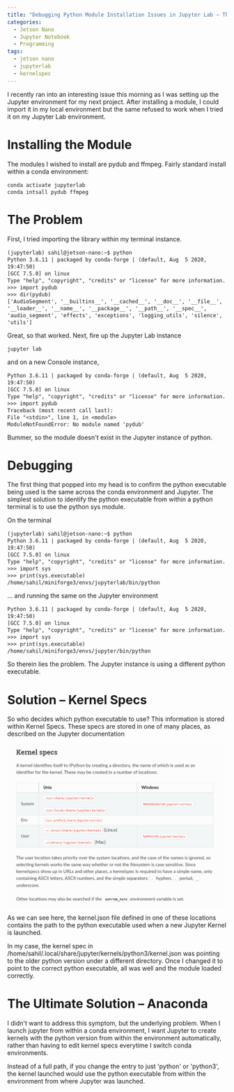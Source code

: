 ```yaml
---
title: "Debugging Python Module Installation Issues in Jupyter Lab – The Basics"
categories:
  - Jetson Nano
  - Jupyter Notebook
  - Programming
tags:
  - jetson nano
  - jupyterlab
  - kernelspec
---
```


I recently ran into an interesting issue this morning as I was setting up the Jupyter environment for my next project. After installing a module, I could import it in my local environment but the same refused to work when I tried it on my Jupyter Lab environment.

# Installing the Module
The modules I wished to install are pydub and ffmpeg. Fairly standard install within a conda environment:

    conda activate jupyterlab
    conda intsall pydub ffmpeg

# The Problem
First, I tried importing the library within my terminal instance.

    (jupyterlab) sahil@jetson-nano:~$ python
    Python 3.6.11 | packaged by conda-forge | (default, Aug  5 2020, 19:47:50)
    [GCC 7.5.0] on linux
    Type "help", "copyright", "credits" or "license" for more information.
    >>> import pydub
    >>> dir(pydub)
    ['AudioSegment', '__builtins__', '__cached__', '__doc__', '__file__', '__loader__', '__name__', '__package__', '__path__', '__spec__', 'audio_segment', 'effects', 'exceptions', 'logging_utils', 'silence', 'utils']

Great, so that worked. Next, fire up the Jupyter Lab instance

    jupyter lab

and on a new Console instance,

    Python 3.6.11 | packaged by conda-forge | (default, Aug  5 2020, 19:47:50)
    [GCC 7.5.0] on linux
    Type "help", "copyright", "credits" or "license" for more information.
    >>> import pydub
    Traceback (most recent call last):
    File "<stdin>", line 1, in <module>
    ModuleNotFoundError: No module named 'pydub'

Bummer, so the module doesn't exist in the Jupyter instance of python.

# Debugging
The first thing that popped into my head is to confirm the python executable being used is the same across the conda environment and Jupyter. The simplest solution to identify the python executable from within a python terminal is to use the python sys module.

On the terminal

    (jupyterlab) sahil@jetson-nano:~$ python
    Python 3.6.11 | packaged by conda-forge | (default, Aug  5 2020, 19:47:50)
    [GCC 7.5.0] on linux
    Type "help", "copyright", "credits" or "license" for more information.
    >>> import sys
    >>> print(sys.executable)
    /home/sahil/miniforge3/envs/jupyterlab/bin/python

… and running the same on the Jupyter environment

    Python 3.6.11 | packaged by conda-forge | (default, Aug  5 2020, 19:47:50)
    [GCC 7.5.0] on linux
    Type "help", "copyright", "credits" or "license" for more information.
    >>> import sys
    >>> print(sys.executable)
    /home/sahil/miniforge3/envs/jupyter/bin/python

So therein lies the problem. The Jupyter instance is using a different python executable.

# Solution – Kernel Specs
So who decides which python executable to use? This information is stored within Kernel Specs. These specs are stored in one of many places, as described on the Jupyter documentation

![Kernel Spec](/assets/images/kernel-spec.png)

As we can see here, the kernel.json file defined in one of these locations contains the path to the python executable used when a new Jupyter Kernel is launched.

In my case, the kernel spec in /home/sahil/.local/share/jupyter/kernels/python3/kernel.json was pointing to the older python version under a different directory. Once I changed it to point to the correct python executable, all was well and the module loaded correctly.

# The Ultimate Solution – Anaconda
I didn't want to address this symptom, but the underlying problem. When I launch jupyter from within a conda environment, I want Jupyter to create kernels with the python version from within the environment automatically, rather than having to edit kernel specs everytime I switch conda environments.

Instead of a full path, if you change the entry to just 'python' or 'python3', the kernel launched would use the python executable from within the environment from where Jupyter was launched.